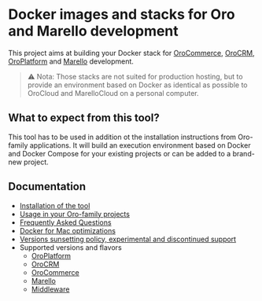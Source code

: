 Docker images and stacks for Oro and Marello development
===

This project aims at building your Docker stack for
[OroCommerce](https://oroinc.com/b2b-ecommerce/),
[OroCRM](https://oroinc.com/orocrm/),
[OroPlatform](https://oroinc.com/oroplatform/)
and [Marello](https://www.marello.com/) development.

> ⚠️ Nota: Those stacks are not suited for production hosting,
> but to provide an environment based on Docker as identical as
> possible to OroCloud and MarelloCloud on a personal computer.

What to expect from this tool?
---

This tool has to be used in addition ot the installation instructions 
from Oro-family applications. It will build an execution environment
based on Docker and Docker Compose for your existing projects or can
be added to a brand-new project.

Documentation
---

* [Installation of the tool](docs/installation.md)
* [Usage in your Oro-family projects](docs/usage.md)
* [Frequently Asked Questions](docs/faq.md)
* [Docker for Mac optimizations](docs/docker-for-mac-optimizations.md)
* [Versions sunsetting policy, experimental and discontinued support](docs/sunsetting-policy.md)
* Supported versions and flavors
  * [OroPlatform](docs/application/oroplatform.md)
  * [OroCRM](docs/application/orocrm.md)
  * [OroCommerce](docs/application/orocommerce.md)
  * [Marello](docs/application/marello.md)
  * [Middleware](docs/application/middleware.md)
